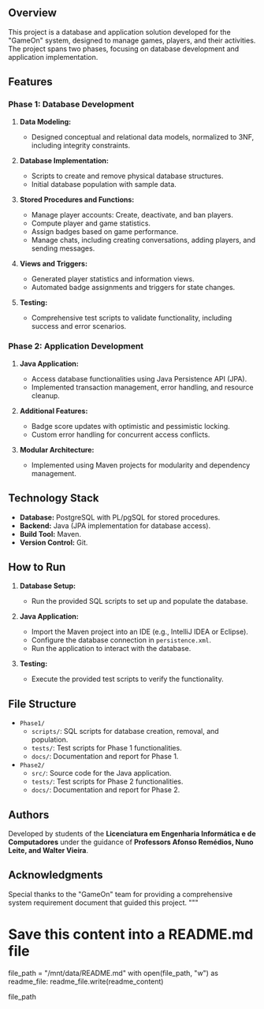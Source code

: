 ## Overview

This project is a database and application solution developed for the "GameOn" system, designed to manage games, players, and their activities. The project spans two phases, focusing on database development and application implementation.

## Features

### Phase 1: Database Development
1. **Data Modeling:**
   - Designed conceptual and relational data models, normalized to 3NF, including integrity constraints.

2. **Database Implementation:**
   - Scripts to create and remove physical database structures.
   - Initial database population with sample data.

3. **Stored Procedures and Functions:**
   - Manage player accounts: Create, deactivate, and ban players.
   - Compute player and game statistics.
   - Assign badges based on game performance.
   - Manage chats, including creating conversations, adding players, and sending messages.

4. **Views and Triggers:**
   - Generated player statistics and information views.
   - Automated badge assignments and triggers for state changes.

5. **Testing:**
   - Comprehensive test scripts to validate functionality, including success and error scenarios.

### Phase 2: Application Development
1. **Java Application:**
   - Access database functionalities using Java Persistence API (JPA).
   - Implemented transaction management, error handling, and resource cleanup.

2. **Additional Features:**
   - Badge score updates with optimistic and pessimistic locking.
   - Custom error handling for concurrent access conflicts.

3. **Modular Architecture:**
   - Implemented using Maven projects for modularity and dependency management.

## Technology Stack
- **Database:** PostgreSQL with PL/pgSQL for stored procedures.
- **Backend:** Java (JPA implementation for database access).
- **Build Tool:** Maven.
- **Version Control:** Git.

## How to Run
1. **Database Setup:**
   - Run the provided SQL scripts to set up and populate the database.

2. **Java Application:**
   - Import the Maven project into an IDE (e.g., IntelliJ IDEA or Eclipse).
   - Configure the database connection in `persistence.xml`.
   - Run the application to interact with the database.

3. **Testing:**
   - Execute the provided test scripts to verify the functionality.

## File Structure
- `Phase1/`
  - `scripts/`: SQL scripts for database creation, removal, and population.
  - `tests/`: Test scripts for Phase 1 functionalities.
  - `docs/`: Documentation and report for Phase 1.
- `Phase2/`
  - `src/`: Source code for the Java application.
  - `tests/`: Test scripts for Phase 2 functionalities.
  - `docs/`: Documentation and report for Phase 2.

## Authors
Developed by students of the **Licenciatura em Engenharia Informática e de Computadores** under the guidance of **Professors Afonso Remédios, Nuno Leite, and Walter Vieira**.

## Acknowledgments
Special thanks to the "GameOn" team for providing a comprehensive system requirement document that guided this project.
"""

# Save this content into a README.md file
file_path = "/mnt/data/README.md"
with open(file_path, "w") as readme_file:
    readme_file.write(readme_content)

file_path
